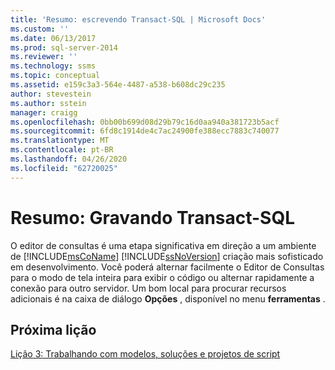 ```yaml
---
title: 'Resumo: escrevendo Transact-SQL | Microsoft Docs'
ms.custom: ''
ms.date: 06/13/2017
ms.prod: sql-server-2014
ms.reviewer: ''
ms.technology: ssms
ms.topic: conceptual
ms.assetid: e159c3a3-564e-4487-a538-b608dc29c235
author: stevestein
ms.author: sstein
manager: craigg
ms.openlocfilehash: 0bb00b699d08d29b79c16d0aa940a381723b5acf
ms.sourcegitcommit: 6fd8c1914de4c7ac24900fe388ecc7883c740077
ms.translationtype: MT
ms.contentlocale: pt-BR
ms.lasthandoff: 04/26/2020
ms.locfileid: "62720025"
---
```

# <a name="summary-writing-transact-sql"></a>Resumo: Gravando Transact-SQL
  O editor de consultas é uma etapa significativa em direção a um ambiente de [!INCLUDE[msCoName](../includes/msconame-md.md)] [!INCLUDE[ssNoVersion](../includes/ssnoversion-md.md)] criação mais sofisticado em desenvolvimento. Você poderá alternar facilmente o Editor de Consultas para o modo de tela inteira para exibir o código ou alternar rapidamente a conexão para outro servidor. Um bom local para procurar recursos adicionais é na caixa de diálogo **Opções** , disponível no menu **ferramentas** .  
  
## <a name="next-lesson"></a>Próxima lição  
 [Lição 3: Trabalhando com modelos, soluções e projetos de script](../ssms/tutorials/lesson-3-working-with-templates-solutions-and-script-projects.md)  
  
  
